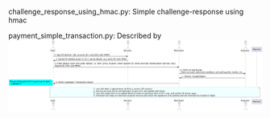 challenge_response_using_hmac.py: Simple challenge-response using hmac

payment_simple_transaction.py: Described by 
![payment_simple_transaction.py](https://github.com/ursa-mikail/challenge_and_response/blob/main/images/where_challenge_responses_are_used_among_each_entity.png)

